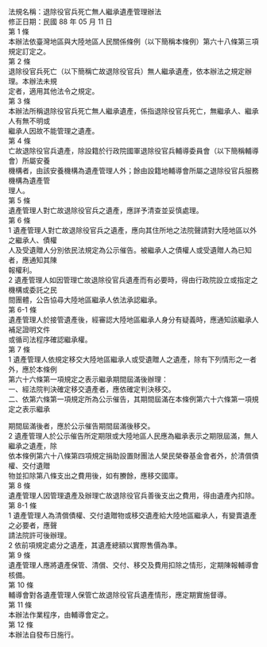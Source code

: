 法規名稱：退除役官兵死亡無人繼承遺產管理辦法  
修正日期：民國 88 年 05 月 11 日  
第 1 條  
本辦法依臺灣地區與大陸地區人民關係條例（以下簡稱本條例）第六十八條第三項規定訂定之。  
第 2 條  
退除役官兵死亡（以下簡稱亡故退除役官兵）無人繼承遺產，依本辦法之規定辦理。本辦法未規  
定者，適用其他法令之規定。  
第 3 條  
本辦法所稱退除役官兵死亡無人繼承遺產，係指退除役官兵死亡，無繼承人、繼承人有無不明或  
繼承人因故不能管理之遺產。  
第 4 條  
亡故退除役官兵遺產，除設籍於行政院國軍退除役官兵輔導委員會（以下簡稱輔導會）所屬安養  
機構者，由該安養機構為遺產管理人外；餘由設籍地輔導會所屬之退除役官兵服務機構為遺產管  
理人。  
第 5 條  
遺產管理人對亡故退除役官兵之遺產，應詳予清查並妥慎處理。  
第 6 條  
1 遺產管理人對亡故退除役官兵之遺產，應向其住所地之法院聲請對大陸地區以外之繼承人、債權  
人及受遺贈人分別依民法規定為公示催告。被繼承人之債權人或受遺贈人為已知者，應通知其陳  
報權利。  
2 遺產管理人如因管理亡故退除役官兵遺產而有必要時，得由行政院設立或指定之機構或委託之民  
間團體，公告協尋大陸地區繼承人依法承認繼承。  
第 6-1 條  
遺產管理人於接管遺產後，經審認大陸地區繼承人身分有疑義時，應通知該繼承人補足證明文件  
或循司法程序確認繼承權。  
第 7 條  
1 遺產管理人依規定移交大陸地區繼承人或受遺贈人之遺產，除有下列情形之一者外，應於本條例  
第六十六條第一項規定之表示繼承期間屆滿後辦理：  
一、經法院判決確定移交遺產者，應依確定判決移交。  
二、依第六條第一項規定所為公示催告，其期間屆滿在本條例第六十六條第一項規定之表示繼承  


期間屆滿後者，應於公示催告期間屆滿後移交。  
2 遺產管理人於公示催告所定期限或大陸地區人民應為繼承表示之期限屆滿，無人繼承之遺產，除  
依本條例第六十八條第四項規定捐助設置財團法人榮民榮眷基金會者外，於清償債權、交付遺贈  
物並扣除第八條支出之費用後，如有賸餘，應移交國庫。  
第 8 條  
遺產管理人因管理遺產及辦理亡故退除役官兵善後支出之費用，得由遺產內扣除。  
第 8-1 條  
1 遺產管理人為清償債權、交付遺贈物或移交遺產給大陸地區繼承人，有變賣遺產之必要者，應聲  
請法院許可後辦理。  
2 依前項規定處分之遺產，其遺產總額以實際售價為準。  
第 9 條  
遺產管理人應將遺產保管、清償、交付、移交及費用扣除之情形，定期陳報輔導會核備。  
第 10 條  
輔導會對各遺產管理人保管亡故退除役官兵遺產情形，應定期實施督導。  
第 11 條  
本辦法作業程序，由輔導會定之。  
第 12 條  
本辦法自發布日施行。  


